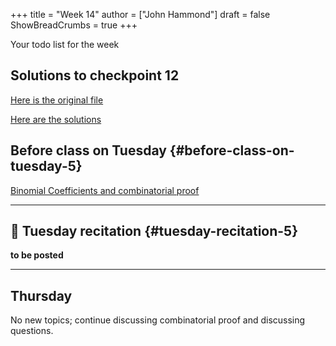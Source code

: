 +++
title = "Week 14"
author = ["John Hammond"]
draft = false
ShowBreadCrumbs = true
+++

Your todo list for the week
<!--more-->

## Solutions to checkpoint 12

[Here is the original file](https://nextcloud.math.wichita.edu/index.php/s/zWK3r2ssqxsAkHD)

[Here are the solutions](https://nextcloud.math.wichita.edu/index.php/s/B7XZGfpmjpztxDa)

## Before class on Tuesday {#before-class-on-tuesday-5}
[Binomial Coefficients and combinatorial proof](https://www.math.wichita.edu/discrete-book/section-counting-binomial.html)


---


## 🎥 Tuesday recitation {#tuesday-recitation-5}

****to be posted****

---
## Thursday

No new topics; continue discussing combinatorial proof and discussing
questions.

